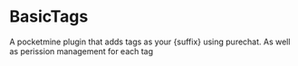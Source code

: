 # BasicTags
A pocketmine plugin that adds tags as your {suffix} using purechat. As well as perission management for each tag

